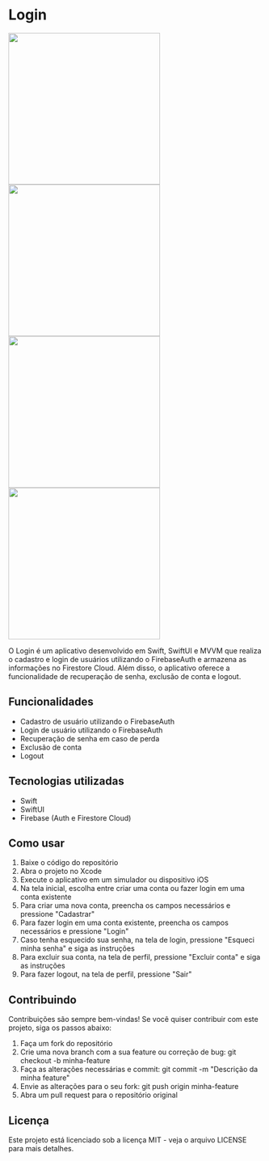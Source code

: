 
<h1>Login</h1>

<img src="https://github.com/juniorleoncio/Login/assets/15078540/6b8a93cf-9032-4c75-8a2e-26a9c75e3d12" width="300px" />
<img src="https://github.com/juniorleoncio/Login/assets/15078540/6b060635-a57e-459e-8911-8f17d4658a37" width="300px" />
<img src="https://github.com/juniorleoncio/Login/assets/15078540/0644535b-9711-4eda-af2f-b201e5595bb3" width="300px" />
<img src="https://github.com/juniorleoncio/Login/assets/15078540/1ccd1a91-c12e-4f70-973b-6e497f9e9704" width="300px" />
	
	

<p>O Login é um aplicativo desenvolvido em Swift, SwiftUI e MVVM que realiza o cadastro e login de usuários utilizando o FirebaseAuth e armazena as informações no Firestore Cloud. Além disso, o aplicativo oferece a funcionalidade de recuperação de senha, exclusão de conta e logout.</p>

<h2>Funcionalidades</h2>

<ul>
  <li>Cadastro de usuário utilizando o FirebaseAuth</li>
  <li>Login de usuário utilizando o FirebaseAuth</li>
  <li>Recuperação de senha em caso de perda</li>
  <li>Exclusão de conta</li>
  <li>Logout</li>
</ul>

<h2>Tecnologias utilizadas</h2>

<ul>
  <li>Swift</li>
  <li>SwiftUI</li>
  <li>Firebase (Auth e Firestore Cloud)</li>
</ul>

<h2>Como usar</h2>

<ol>
  <li>Baixe o código do repositório</li>
  <li>Abra o projeto no Xcode</li>
  <li>Execute o aplicativo em um simulador ou dispositivo iOS</li>
  <li>Na tela inicial, escolha entre criar uma conta ou fazer login em uma conta existente</li>
  <li>Para criar uma nova conta, preencha os campos necessários e pressione "Cadastrar"</li>
  <li>Para fazer login em uma conta existente, preencha os campos necessários e pressione "Login"</li>
  <li>Caso tenha esquecido sua senha, na tela de login, pressione "Esqueci minha senha" e siga as instruções</li>
  <li>Para excluir sua conta, na tela de perfil, pressione "Excluir conta" e siga as instruções</li>
  <li>Para fazer logout, na tela de perfil, pressione "Sair"</li>
</ol>

<h2>Contribuindo</h2>

<p>Contribuições são sempre bem-vindas! Se você quiser contribuir com este projeto, siga os passos abaixo:</p>

<ol>
  <li>Faça um fork do repositório</li>
  <li>Crie uma nova branch com a sua feature ou correção de bug: git checkout -b minha-feature</li>
  <li>Faça as alterações necessárias e commit: git commit -m "Descrição da minha feature"</li>
  <li>Envie as alterações para o seu fork: git push origin minha-feature</li>
  <li>Abra um pull request para o repositório original</li>
</ol>

<h2>Licença</h2>

<p>Este projeto está licenciado sob a licença MIT - veja o arquivo LICENSE para mais detalhes.</p>


